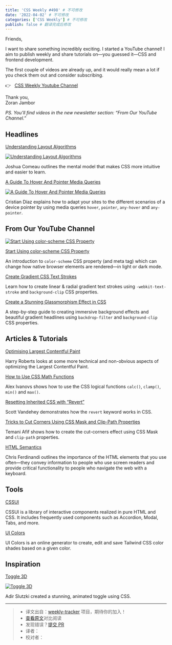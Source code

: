 ```yaml
---
title: 'CSS Weekly #498' # 不可修改
date: '2022-04-02' # 不可修改
categories: ['CSS Weekly'] # 不可修改
publish: false # 翻译完成后修改
---
```


Friends,

I want to share something incredibly exciting. I started a YouTube channel! I aim to publish weekly and share tutorials on—you guessed it—CSS and frontend development.

The first couple of videos are already up, and it would really mean a lot if you check them out and consider subscribing.

👉   [CSS Weekly Youtube Channel](https://www.youtube.com/channel/UC9CCNEAAJpYt4CwB0yVp3ig)

Thank you,  
Zoran Jambor

_PS. You’ll find videos in the new newsletter section: “From Our YouTube Channel.”_

<!--以上是预览信息，图片一张或限制百字左右，前者优先，全文请使用二级及以下标题-->
<!-- more -->

## Headlines

[Understanding Layout Algorithms](https://www.joshwcomeau.com/css/understanding-layout-algorithms/?utm_source=CSS-Weekly&utm_campaign=Issue-498&utm_medium=web)

[![Understanding Layout Algorithms](https://css-weekly.com/wp-content/uploads/2022/03/understanding-layout-algorithms.png)](https://www.joshwcomeau.com/css/understanding-layout-algorithms/?utm_source=CSS-Weekly&utm_campaign=Issue-498&utm_medium=web)

Joshua Comeau outlines the mental model that makes CSS more intuitive and easier to learn.

[A Guide To Hover And Pointer Media Queries](https://www.smashingmagazine.com/2022/03/guide-hover-pointer-media-queries/?utm_source=CSS-Weekly&utm_campaign=Issue-498&utm_medium=web)

[![A Guide To Hover And Pointer Media Queries](https://css-weekly.com/wp-content/uploads/2022/03/a-guide-to-hover-and-pointer-media-queries.jpg)](https://www.smashingmagazine.com/2022/03/guide-hover-pointer-media-queries/?utm_source=CSS-Weekly&utm_campaign=Issue-498&utm_medium=web)

Cristian Díaz explains how to adapt your sites to the different scenarios of a device pointer by using media queries `hover`, `pointer`, `any-hover` and `any-pointer`.

## From Our YouTube Channel

[![Start Using color-scheme CSS Property](https://css-weekly.com/wp-content/uploads/2022/03/start-using-color-scheme-css-property.png)](https://youtu.be/nQzRTsjBXfQ?utm_source=CSS-Weekly&utm_campaign=Issue-498&utm_medium=web)

[Start Using color-scheme CSS Property](https://youtu.be/nQzRTsjBXfQ?utm_source=CSS-Weekly&utm_campaign=Issue-498&utm_medium=web)

An introduction to `color-scheme` CSS property (and meta tag) which can change how native browser elements are rendered—in light or dark mode.

[Create Gradient CSS Text Strokes](https://youtu.be/mPZ64m9QpQY?utm_source=CSS-Weekly&utm_campaign=Issue-498&utm_medium=web)

Learn how to create linear & radial gradient text strokes using `-webkit-text-stroke` and `background-clip` CSS properties.

[Create a Stunning Glassmorphism Effect in CSS](https://youtu.be/5SUeAJn5xbU?utm_source=CSS-Weekly&utm_campaign=Issue-498&utm_medium=web)

A step-by-step guide to creating immersive background effects and beautiful gradient headlines using `backdrop-filter` and `background-clip` CSS properties.

## Articles & Tutorials

[Optimising Largest Contentful Paint](https://csswizardry.com/2022/03/optimising-largest-contentful-paint/?utm_source=CSS-Weekly&utm_campaign=Issue-498&utm_medium=web)

Harry Roberts looks at some more technical and non-obvious aspects of optimizing the Largest Contentful Paint.

[How to Use CSS Math Functions](https://stackdiary.com/css-math-functions/?utm_source=CSS-Weekly&utm_campaign=Issue-498&utm_medium=web)

Alex Ivanovs shows how to use the CSS logical functions `calc()`, `clamp()`, `min()` and `max()`.

[Resetting Inherited CSS with “Revert”](https://cloudfour.com/thinks/resetting-inherited-css-with-revert/?utm_source=CSS-Weekly&utm_campaign=Issue-498&utm_medium=web)

Scott Vandehey demonstrates how the `revert` keyword works in CSS.

[Tricks to Cut Corners Using CSS Mask and Clip-Path Properties](https://css-tricks.com/cut-corners-using-css-mask-and-clip-path-properties/?utm_source=CSS-Weekly&utm_campaign=Issue-498&utm_medium=web)

Temani Afif shows how to create the cut-corners effect using CSS Mask and `clip-path` properties.

[HTML Semantics](https://gomakethings.com/html-semantics/?utm_source=CSS-Weekly&utm_campaign=Issue-498&utm_medium=web)

Chris Ferdinandi outlines the importance of the HTML elements that you use often—they convey information to people who use screen readers and provide critical functionality to people who navigate the web with a keyboard.

## Tools

[CSSUI](https://www.cssui.dev/?utm_source=CSS-Weekly&utm_campaign=Issue-498&utm_medium=web)

CSSUI is a library of interactive components realized in pure HTML and CSS. It includes frequently used components such as Accordion, Modal, Tabs, and more.

[UI Colors](https://uicolors.app/?utm_source=CSS-Weekly&utm_campaign=Issue-498&utm_medium=web)

UI Colors is an online generator to create, edit and save Tailwind CSS color shades based on a given color.

## Inspiration

[Toggle 3D](https://codepen.io/Adir-SL/pen/PoEqGYK?utm_source=CSS-Weekly&utm_campaign=Issue-498&utm_medium=web)

[![Toggle 3D](https://css-weekly.com/wp-content/uploads/2022/03/css-3d-toggle.png)](https://codepen.io/Adir-SL/pen/PoEqGYK?utm_source=CSS-Weekly&utm_campaign=Issue-498&utm_medium=web)

Adir Slutzki created a stunning, animated toggle using CSS.

---
> * 译文出自：[weekly-tracker](https://github.com/FEDarling/weekly-tracker) 项目，期待你的加入！
> * [查看原文](https://css-weekly.com/issue-498/)对比阅读
> * 发现错误？[提交 PR](https://github.com/FEDarling/weekly-tracker/blob/main/weeklys/css_weekly/498)
> * 译者：
> * 校对者：
